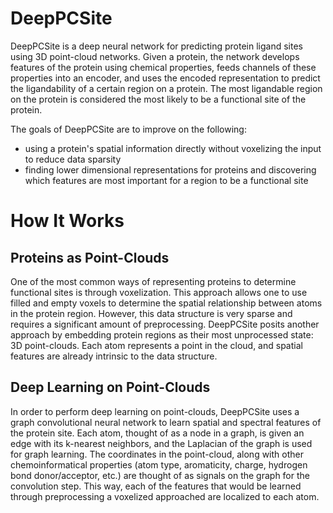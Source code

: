 # DeepPCSite
DeepPCSite is a deep neural network for predicting protein ligand sites using 3D point-cloud networks. Given a protein, the network develops features of the protein using chemical properties, feeds channels of these properties into an encoder, and uses the encoded representation to predict the ligandability of a certain region on a protein. The most ligandable region on the protein is considered the most likely to be a functional site of the protein.

The goals of DeepPCSite are to improve on the following:
- using a protein's spatial information directly without voxelizing the input to reduce data sparsity
- finding lower dimensional representations for proteins and discovering which features are most important for a region to be a functional site

# How It Works
## Proteins as Point-Clouds
One of the most common ways of representing proteins to determine functional sites is through voxelization. This approach allows one to use filled and empty voxels to determine the spatial relationship between atoms in the protein region. However, this data structure is very sparse and requires a significant amount of preprocessing. DeepPCSite posits another approach by embedding protein regions as their most unprocessed state: 3D point-clouds. Each atom represents a point in the cloud, and spatial features are already intrinsic to the data structure. 

## Deep Learning on Point-Clouds
In order to perform deep learning on point-clouds, DeepPCSite uses a graph convolutional neural network to learn spatial and spectral features of the protein site. Each atom, thought of as a node in a graph, is given an edge with its k-nearest neighbors, and the Laplacian of the graph is used for graph learning. The coordinates in the point-cloud, along with other chemoinformatical properties (atom type, aromaticity, charge, hydrogen bond donor/acceptor, etc.) are thought of as signals on the graph for the convolution step. This way, each of the features that would be learned through preprocessing a voxelized approached are localized to each atom.
